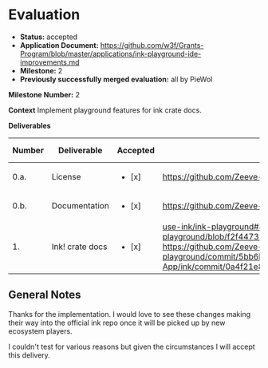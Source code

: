 # Evaluation


- **Status:** accepted
- **Application Document:** https://github.com/w3f/Grants-Program/blob/master/applications/ink-playground-ide-improvements.md
- **Milestone:** 2
- **Previously successfully merged evaluation:** all by PieWol

**Milestone Number:** 2

**Context**
Implement playground features for ink crate docs.

**Deliverables**

| Number | Deliverable | Accepted | Link |  Evaluation Notes |
| ------------- | ------------- | ------------- |------------- | ------------- |
| 0.a. | License | <ul><li>[x] </li></ul> | https://github.com/Zeeve-App/ink-playground/blob/version_play/LICENSE | Apache-2.0 |
| 0.b. | Documentation | <ul><li>[x] </li></ul> |https://github.com/Zeeve-App/ink-playground/blob/version_play/README.md |   |
| 1.  | Ink! crate docs | <ul><li>[x] </li></ul> | [use-ink/ink-playground#817](https://github.com/use-ink/ink-playground/pull/817), https://github.com/paritytech/ink-playground/blob/f2f44735310b4f966ade842125bc56eaaf915c95/packages/playground/src/app/index.tsx, https://github.com/Zeeve-App/ink-playground/commit/5bb6b61e067ea1b9ce17d099d994993e891437c1, https://github.com/Zeeve-App/ink/commit/0a4f21e89e2515db37b664632d7e3d0c4d1ec54f| only for one example but correctly implemented. |


## General Notes
Thanks for the implementation. I would love to see these changes making their way into the official ink repo once it will be picked up by new ecosystem players. 

I couldn't test for various reasons but given the circumstances I will accept this delivery.

